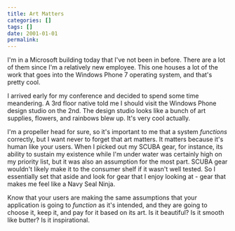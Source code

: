 ```yaml
---
title: Art Matters
categories: []
tags: []
date: 2001-01-01
permalink: 
---
```


I'm in a Microsoft building today that I've not been in before. There are a lot of them since I'm a relatively new employee. This one houses a lot of the work that goes into the Windows Phone 7 operating system, and that's pretty cool.

I arrived early for my conference and decided to spend some time meandering. A 3rd floor native told me I should visit the Windows Phone design studio on the 2nd. The design studio looks like a bunch of art supplies, flowers, and rainbows blew up. It's very cool actually.

I'm a propeller head for sure, so it's important to me that a system _functions_ correctly, but I want never to forget that art matters. It matters because it's human like your users. When I picked out my SCUBA gear, for instance, its ability to sustain my existence while I'm under water was certainly high on my priority list, but it was also an assumption for the most part. SCUBA gear wouldn't likely make it to the consumer shelf if it wasn't well tested. So I essentially set that aside and look for gear that I enjoy looking at - gear that makes me feel like a Navy Seal Ninja.

Know that your users are making the same assumptions that your application is going to _function_ as it's intended, and they are going to choose it, keep it, and pay for it based on its art. Is it beautiful? Is it smooth like butter? Is it inspirational.